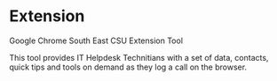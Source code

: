 # Extension
Google Chrome South East CSU Extension Tool

This tool provides IT Helpdesk Technitians with a set of data, contacts, quick tips and tools on demand as they log a call on the browser.
